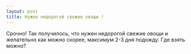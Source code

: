 ```yaml
---
layout: post 
title: Нужен недорогой свежие овощи ! 
--- 
```

Срочно! Так получилось, что нужен недорогой свежие овощи и желательно как можно скорее, максимум 2-3 дня подожду. Где взять можно?